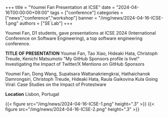 +++
title = "Youmei Fan Presentation at ICSE"
date = "2024-04-16T00:00:00+09:00"
tags = ["conference"]
categories = ["news","conference","workshop"]
banner = "/img/news/2024-04-16-ICSE-1.png"
authors = ["SE Lab"]
+++

Youmei Fan, D1 students, gave presentations at ICSE 2024 (International Conference on Software Engineering), a top software engineering conference.

**TITLE OF PRESENTATION**
Youmei Fan, Tao Xiao, Hideaki Hata, Christoph Treude, Kenichi Matsumoto
"My GitHub Sponsors profile is live!" Investigating the Impact of Twitter/X Mentions on GitHub Sponsors

Youmei Fan, Dong Wang, Supatsara Wattanakriengkrai, Hathaichanok Damrongsiri, Christoph Treude, Hideaki Hata, Raula Gaikovina Kula
Going Viral: Case Studies on the Impact of Protestware

**Location**
Lisbon, Portugal

{{< figure src="/img/news/2024-04-16-ICSE-1.png" height=".3" >}}
{{< figure src="/img/news/2024-04-16-ICSE-2.png" height=".3" >}}


